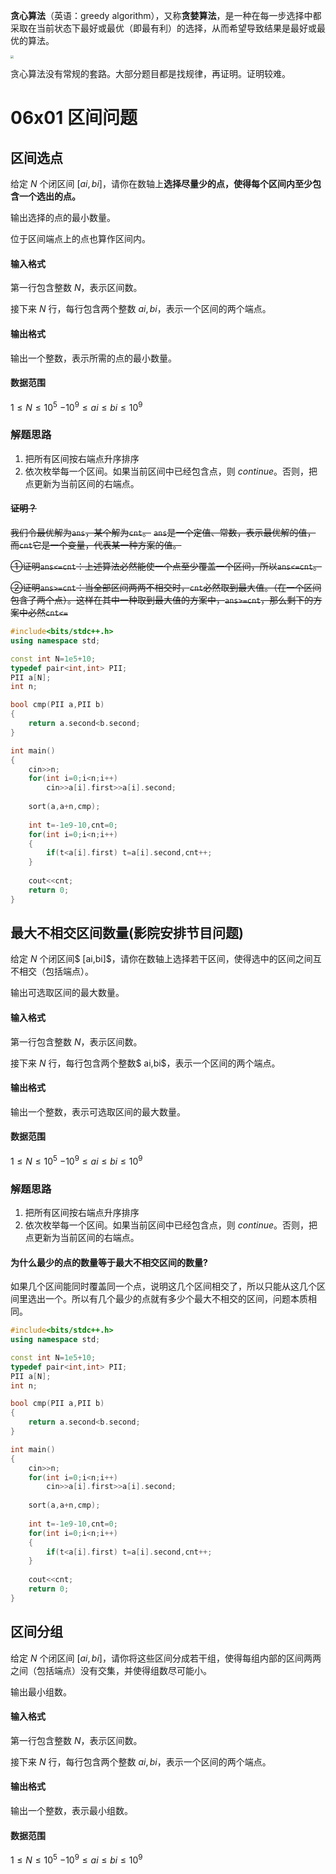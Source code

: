 **贪心算法**（英语：greedy algorithm），又称**贪婪算法**，是一种在每一步选择中都采取在当前状态下最好或最优（即最有利）的选择，从而希望导致结果是最好或最优的算法。

<img src="https://cdn.jsdelivr.net/gh/chousinbin/Image/202401290028387.png" style="zoom: 33%;" />

贪心算法没有常规的套路。大部分题目都是找规律，再证明。证明较难。

# 06x01 区间问题

## 区间选点

给定 $N$ 个闭区间 $[ai,bi]$，请你在数轴上**选择尽量少的点，使得每个区间内至少包含一个选出的点。**

输出选择的点的最小数量。

位于区间端点上的点也算作区间内。

#### 输入格式

第一行包含整数 $N$，表示区间数。

接下来 $N$ 行，每行包含两个整数 $ai,bi$，表示一个区间的两个端点。

#### 输出格式

输出一个整数，表示所需的点的最小数量。

#### 数据范围

$1≤N≤10^5$
$−10^9≤ai≤bi≤10^9$

### 解题思路

1. 把所有区间按右端点升序排序
2. 依次枚举每一个区间。如果当前区间中已经包含点，则 $continue$。否则，把点更新为当前区间的右端点。

#### ~~证明？~~

~~我们令最优解为`ans`，某个解为`cnt`。~~
~~`ans`是一个定值、常数，表示最优解的值， 而`cnt`它是一个变量，代表某一种方案的值。~~

~~①证明`ans<=cnt`：上述算法必然能使一个点至少覆盖一个区间，所以`ans<=cnt`。~~

~~②证明`ans>=cnt`：当全部区间两两不相交时，`cnt`必然取到最大值。（在一个区间包含了两个点）。这样在其中一种取到最大值的方案中，`ans>=cnt`，那么剩下的方案中必然`cnt<=`~~

```c++
#include<bits/stdc++.h>
using namespace std;

const int N=1e5+10;
typedef pair<int,int> PII;
PII a[N];
int n;

bool cmp(PII a,PII b)
{
    return a.second<b.second;
}

int main()
{
	cin>>n;
    for(int i=0;i<n;i++)
        cin>>a[i].first>>a[i].second;
    
    sort(a,a+n,cmp);
    
    int t=-1e9-10,cnt=0;
    for(int i=0;i<n;i++)
    {
        if(t<a[i].first) t=a[i].second,cnt++;
    }
    
	cout<<cnt;
    return 0;
}
```

## 最大不相交区间数量(影院安排节目问题)

给定 $N$ 个闭区间$ [ai,bi]$，请你在数轴上选择若干区间，使得选中的区间之间互不相交（包括端点）。

输出可选取区间的最大数量。

#### 输入格式

第一行包含整数 $N$，表示区间数。

接下来 $N$ 行，每行包含两个整数$ ai,bi$，表示一个区间的两个端点。

#### 输出格式

输出一个整数，表示可选取区间的最大数量。

#### 数据范围

$1≤N≤10^5$
$−10^9≤ai≤bi≤10^9$

### 解题思路

1. 把所有区间按右端点升序排序
2. 依次枚举每一个区间。如果当前区间中已经包含点，则 $continue$。否则，把点更新为当前区间的右端点。

#### 为什么最少的点的数量等于最大不相交区间的数量?

如果几个区间能同时覆盖同一个点，说明这几个区间相交了，所以只能从这几个区间里选出一个。所以有几个最少的点就有多少个最大不相交的区间，问题本质相同。

```c++
#include<bits/stdc++.h>
using namespace std;

const int N=1e5+10;
typedef pair<int,int> PII;
PII a[N];
int n;

bool cmp(PII a,PII b)
{
    return a.second<b.second;
}

int main()
{
	cin>>n;
    for(int i=0;i<n;i++)
        cin>>a[i].first>>a[i].second;
    
    sort(a,a+n,cmp);
    
    int t=-1e9-10,cnt=0;
    for(int i=0;i<n;i++)
    {
        if(t<a[i].first) t=a[i].second,cnt++;
    }
    
	cout<<cnt;
    return 0;
}
```

## 区间分组

给定 $N$ 个闭区间 $[ai,bi]$，请你将这些区间分成若干组，使得每组内部的区间两两之间（包括端点）没有交集，并使得组数尽可能小。

输出最小组数。

#### 输入格式

第一行包含整数 $N$，表示区间数。

接下来 $N$ 行，每行包含两个整数 $ai,bi$，表示一个区间的两个端点。

#### 输出格式

输出一个整数，表示最小组数。

#### 数据范围

$1≤N≤10^5$
$−10^9≤ai≤bi≤10^9$



